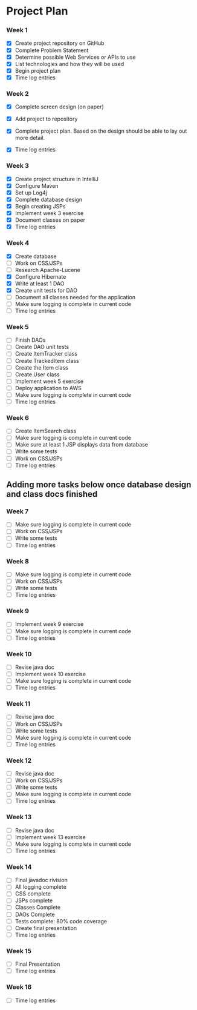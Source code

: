 # Project Plan

### Week 1
- [X] Create project repository on GitHub
- [X] Complete Problem Statement
- [X] Determine possible Web Services or APIs to use
- [X] List technologies and how they will be used
- [X] Begin project plan
- [X] Time log entries

### Week 2
- [X] Complete screen design (on paper)
- [X] Add project to repository
- [X] Complete project plan. Based on the design should be able to lay out more detail.
- [X] Time log entries


### Week 3
- [X] Create project structure in IntelliJ
- [X] Configure Maven
- [X] Set up Log4j
- [X] Complete database design
- [X] Begin creating JSPs
- [X] Implement week 3 exercise
- [X] Document classes on paper
- [X] Time log entries

### Week 4
- [X] Create database
- [ ] Work on CSS/JSPs
- [ ] Research Apache-Lucene
- [X] Configure Hibernate
- [X] Write at least 1 DAO
- [X] Create unit tests for DAO
- [ ] Document all classes needed for the application
- [ ] Make sure logging is complete in current code
- [ ] Time log entries

### Week 5
- [ ] Finish DAOs
- [ ] Create DAO unit tests
- [ ] Create ItemTracker class
- [ ] Create TrackedItem class
- [ ] Create the Item class
- [ ] Create User class
- [ ] Implement week 5 exercise
- [ ] Deploy application to AWS
- [ ] Make sure logging is complete in current code
- [ ] Time log entries

### Week 6
- [ ] Create ItemSearch class
- [ ] Make sure logging is complete in current code
- [ ] Make sure at least 1 JSP displays data from database
- [ ] Write some tests
- [ ] Work on CSS/JSPs
- [ ] Time log entries

## Adding more tasks below once database design and class docs finished

### Week 7
- [ ] Make sure logging is complete in current code
- [ ] Work on CSS/JSPs
- [ ] Write some tests
- [ ] Time log entries

### Week 8
- [ ] Make sure logging is complete in current code
- [ ] Work on CSS/JSPs
- [ ] Write some tests
- [ ] Time log entries

### Week 9
- [ ] Implement week 9 exercise
- [ ] Make sure logging is complete in current code
- [ ] Time log entries

### Week 10
- [ ] Revise java doc
- [ ] Implement week 10 exercise
- [ ] Make sure logging is complete in current code
- [ ] Time log entries

### Week 11
- [ ] Revise java doc
- [ ] Work on CSS/JSPs
- [ ] Write some tests
- [ ] Make sure logging is complete in current code
- [ ] Time log entries

### Week 12
- [ ] Revise java doc
- [ ] Work on CSS/JSPs
- [ ] Write some tests
- [ ] Make sure logging is complete in current code
- [ ] Time log entries

### Week 13
- [ ] Revise java doc
- [ ] Implement week 13 exercise
- [ ] Make sure logging is complete in current code
- [ ] Time log entries

### Week 14
- [ ] Final javadoc rivision
- [ ] All logging complete
- [ ] CSS complete
- [ ] JSPs complete
- [ ] Classes Complete
- [ ] DAOs Complete
- [ ] Tests complete: 80% code coverage
- [ ] Create final presentation
- [ ] Time log entries

### Week 15
- [ ] Final Presentation
- [ ] Time log entries

### Week 16
- [ ] Time log entries







